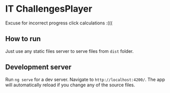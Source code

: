 # IT ChallengesPlayer

Excuse for incorrect progress click calculations :(((

## How to run

Just use any static files server to serve files from `dist` folder.

## Development server

Run `ng serve` for a dev server. Navigate to `http://localhost:4200/`. The app will automatically reload if you change any of the source files.
